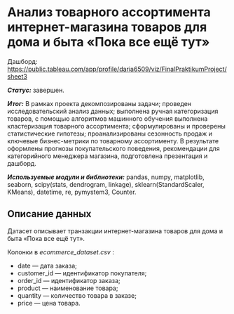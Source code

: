# Анализ товарного ассортимента интернет-магазина товаров для дома и быта «Пока все ещё тут»
Дашборд: <https://public.tableau.com/app/profile/daria6509/viz/FinalPraktikumProject/sheet3>

***Статус:*** завершен. 

***Итог:*** В рамках проекта декомпозированы задачи; проведен исследовательский анализ данных; выполнена ручная категоризация товаров, с помощью алгоритмов машинного обучения выполнена кластеризация товарного ассортимента; сформулированы и проверены статистические гипотезы; проанализированы сезонность продаж и ключевые бизнес-метрики по товарному ассортименту. В результате оформлены прогнозы покупательского поведения, рекомендации для категорийного менеджера магазина, подготовлена презентация и дашборд. 

***Используемые модули и библиотеки:*** pandas, numpy, matplotlib, seaborn, scipy(stats, dendrogram, linkage), sklearn(StandardScaler, KMeans), datetime, re, pymystem3, Counter.

## Описание данных

Датасет описывает транзакции интернет-магазина товаров для дома и быта «Пока все ещё тут».

Колонки в  *ecommerce_dataset.csv* :

- date — дата заказа;
- customer_id — идентификатор покупателя;
- order_id — идентификатор заказа;
- product — наименование товара;
- quantity — количество товара в заказе;
- price — цена товара.
